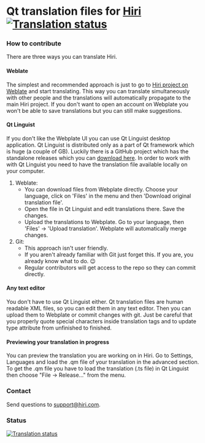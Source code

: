 # Qt translation files for [Hiri](https://www.hiri.com) <a href="https://hosted.weblate.org/engage/hiri/?utm_source=widget"><img src="https://hosted.weblate.org/widgets/hiri/-/translations/svg-badge.svg" alt="Translation status" /></a>

### How to contribute

There are three ways you can translate Hiri.

#### Weblate
The simplest and recommended approach is just to go to [Hiri project on Weblate](https://hosted.weblate.org/translate/hiri/) and start translating. This way you can translate simultaneously with other people and the translations will automatically propagate to the main Hiri project. If you don't want to open an account on Webplate you won't be able to save translations but you can still make suggestions.

#### Qt Linguist
If you don't like the Webplate UI you can use Qt Linguist desktop application. Qt Linguist is distributed only as a part of Qt framework which is huge (a couple of GB). Luckily there is a GitHub project which has the standalone releases which you can [download here](https://github.com/thurask/Qt-Linguist/releases). In order to work with with Qt Linguist you need to have the translation file available locally on your computer.

1. Weblate:
   - You can download files from Webplate directly. Choose your language, click on 'Files' in the menu and then 'Download original translation file'.
   - Open the file in Qt Linguist and edit translations there. Save the changes.
   - Upload the translations to Webplate. Go to your language, then 'Files' -> 'Upload translation'. Webplate will automatically merge changes.
1. Git:
   - This approach isn't user friendly.
   - If you aren't already familiar with Git just forget this. If you are, you already know what to do. :wink:
   - Regular contributors will get access to the repo so they can commit directly.

#### Any text editor
You don't have to use Qt Linguist either. Qt translation files are human readable XML files, so you can edit them in any text editor. Then you can upload them to Webplate or commit changes with git. Just be careful that you properly quote special characters inside translation tags and to update type attribute from unfinished to finished.

#### Previewing your translation in progress
You can preview the translation you are working on in Hiri. Go to Settings, Languages and load the .qm file of your translation in the advanced section. To get the .qm file you have to load the translation (.ts file) in Qt Linguist then choose "File -> Release..." from the menu.

### Contact
Send questions to [support@hiri.com](mailto:support@hiri.com?subject=Translations).

### Status
<a href="https://hosted.weblate.org/engage/hiri/?utm_source=widget"><img src="https://hosted.weblate.org/widgets/hiri/-/translations/multi-auto.svg" alt="Translation status" /></a>
